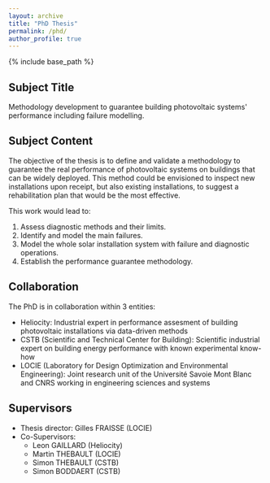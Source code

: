 ```yaml
---
layout: archive
title: "PhD Thesis"
permalink: /phd/
author_profile: true
---
```


{% include base_path %}


## Subject Title

Methodology development to guarantee building photovoltaic systems' performance including failure modelling.

## Subject Content

The objective of the thesis is to define and validate a methodology to guarantee the real performance of photovoltaic systems on buildings that can be widely deployed. This method could be envisioned to inspect new installations upon receipt, but also existing installations, to suggest a rehabilitation plan that would be the most effective. 

This work would lead to:
1. Assess diagnostic methods and their limits.
2. Identify and model the main failures.
3. Model the whole solar installation system with failure and diagnostic operations.
4. Establish the performance guarantee methodology. 


## Collaboration
The PhD is in collaboration within 3 entities:
* Heliocity: Industrial expert in performance assesment of building photovoltaic installations via data-driven methods
* CSTB (Scientific and Technical Center for Building): Scientific industrial expert on building energy performance with known experimental know-how
* LOCIE (Laboratory for Design Optimization and Environmental Engineering):  Joint research unit of the Université Savoie Mont Blanc and CNRS working in engineering sciences and systems


## Supervisors

* Thesis director: Gilles FRAISSE (LOCIE)
* Co-Supervisors:
  * Leon GAILLARD (Heliocity)
  * Martin THEBAULT (LOCIE)
  * Simon THEBAULT (CSTB)
  * Simon BODDAERT (CSTB)
